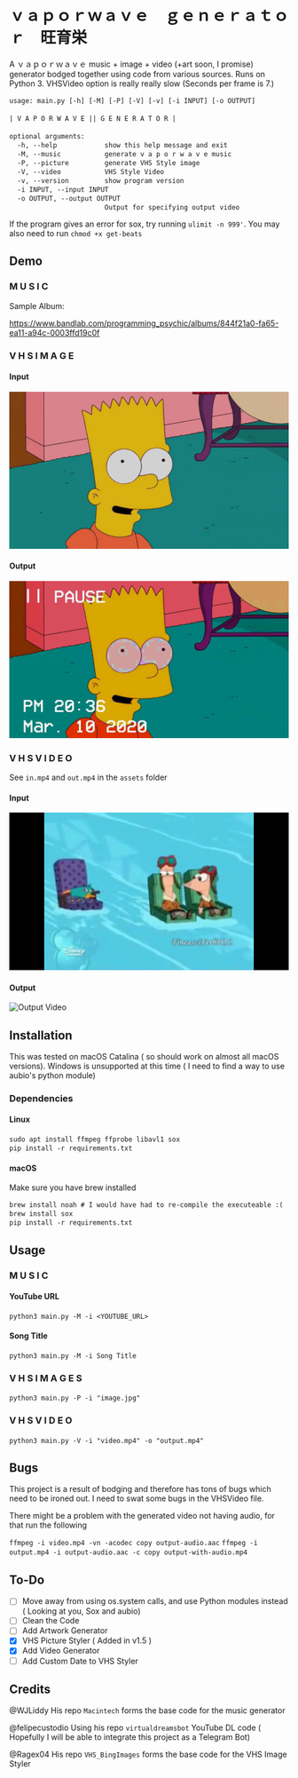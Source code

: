 # ｖａｐｏｒｗａｖｅ　ｇｅｎｅｒａｔｏｒ　旺育栄

A ｖａｐｏｒｗａｖｅ music + image + video (+art soon, I promise) generator bodged together using code from various sources. Runs on Python 3. VHSVideo option is really really slow (Seconds per frame is 7.)

```
usage: main.py [-h] [-M] [-P] [-V] [-v] [-i INPUT] [-o OUTPUT]

| V A P O R W A V E || G E N E R A T O R |

optional arguments:
  -h, --help            show this help message and exit
  -M, --music           generate v a p o r w a v e music
  -P, --picture         generate VHS Style image
  -V, --video           VHS Style Video
  -v, --version         show program version
  -i INPUT, --input INPUT
  -o OUTPUT, --output OUTPUT
                        Output for specifying output video
```

If the program gives an error for sox, try running `ulimit -n 999'`. You may also need to run `chmod +x get-beats`

## Demo

### M U S I C

Sample Album:

https://www.bandlab.com/programming_psychic/albums/844f21a0-fa65-ea11-a94c-0003ffd19c0f

### V H S  I M A G E

#### Input

![](assets/in-vhs.jpg?raw=true "Input VHS")

#### Output

![](assets/out-vhs.jpg?raw=true "Output VHS")

### V H S  V I D E O

See `in.mp4` and `out.mp4` in the `assets` folder

#### Input

![](assets/in.gif?raw=true "Input Video")

#### Output

![](assets/out.gif?raw=true "Output Video")


## Installation

This was tested on macOS Catalina ( so should work on almost all macOS versions).
Windows is unsupported at this time ( I need to find a way to use aubio's python module)

### Dependencies

#### Linux

```
sudo apt install ffmpeg ffprobe libavl1 sox
pip install -r requirements.txt
```

#### macOS

Make sure you have brew installed

```
brew install noah # I would have had to re-compile the executeable :(
brew install sox
pip install -r requirements.txt
```

## Usage

### M U S I C

#### YouTube URL
```
python3 main.py -M -i <YOUTUBE_URL>
```
#### Song Title
```
python3 main.py -M -i Song Title
```

### V H S  I M A G E S

`python3 main.py -P -i "image.jpg"`

### V H S  V I D E O

`python3 main.py -V -i "video.mp4" -o "output.mp4"`

## Bugs

This project is a result of bodging and therefore has tons of bugs which need to be ironed out. I need to swat some bugs in the VHSVideo file.

There might be a problem with the generated video not having audio, for that run the following 

`ffmpeg -i video.mp4 -vn -acodec copy output-audio.aac`
`ffmpeg -i output.mp4 -i output-audio.aac -c copy output-with-audio.mp4`


## To-Do

- [ ] Move away from using os.system calls, and use Python modules instead ( Looking at you, Sox and aubio)
- [ ] Clean the Code
- [ ] Add Artwork Generator
- [x] VHS Picture Styler ( Added in v1.5 )
- [x] Add Video Generator
- [ ] Add Custom Date to VHS Styler

## Credits

@WJLiddy His repo `Macintech` forms the base code for the music generator

@felipecustodio Using his repo `virtualdreamsbot` YouTube DL code ( Hopefully I will be able to integrate this project as a Telegram Bot)

@Ragex04 His repo `VHS_BingImages` forms the base code for the VHS Image Styler
